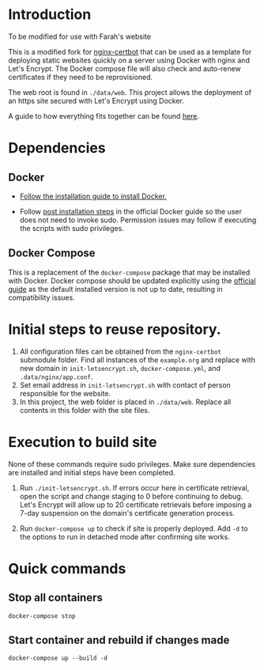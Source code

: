 # Introduction

To be modified for use with Farah's website

This is a modified fork for [nginx-certbot](https://github.com/wmnnd/nginx-certbot) that can be used as a template for deploying static websites quickly on a server using Docker with nginx and Let's Encrypt. The Docker compose file will also check and auto-renew certificates if they need to be reprovisioned.

The web root is found in `./data/web`. This project allows the deployment of an https site secured with Let's Encrypt using Docker.

A guide to how everything fits together can be found [here](https://medium.com/@pentacent/nginx-and-lets-encrypt-with-docker-in-less-than-5-minutes-b4b8a60d3a71).

# Dependencies

## Docker

* [Follow the installation guide to install Docker.](https://docs.docker.com/engine/install/)

* Follow [post installation steps](https://docs.docker.com/engine/install/linux-postinstall/) in the official Docker guide so the user does not need to invoke sudo. Permission issues may follow if executing the scripts with sudo privileges.

## Docker Compose

This is a replacement of the `docker-compose` package that may be installed with Docker. Docker compose should be updated explicitly using the [official guide](https://docs.docker.com/compose/install/#alternative-install-options) as the default installed version is not up to date, resulting in compatibility issues.

# Initial steps to reuse repository.

1. All configuration files can be obtained from the `nginx-certbot` submodule folder. Find all instances of the `example.org` and replace with new domain in `init-letsencrypt.sh`, `docker-compose.yml`, and `.data/nginx/app.conf`.
2. Set email address in `init-letsencrypt.sh` with contact of person responsible for the website.
3. In this project, the web folder is placed in `./data/web`. Replace all contents in this folder with the site files.

# Execution to build site

None of these commands require sudo privileges. Make sure dependencies are installed and initial steps have been completed.

1. Run `./init-letsencrypt.sh`. If errors occur here in certificate retrieval, open the script and change staging to 0 before continuing to debug. Let's Encrypt will allow up to 20 certificate retrievals before imposing a 7-day suspension on the domain's certificate generation process.

2. Run `docker-compose up` to check if site is properly deployed. Add `-d` to the options to run in detached mode after confirming site works.

# Quick commands

## Stop all containers

`docker-compose stop`

## Start container and rebuild if changes made

`docker-compose up --build -d`
